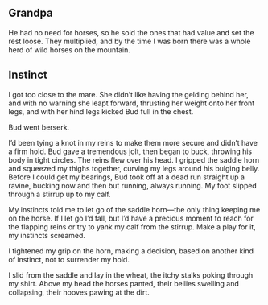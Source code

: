 ## Grandpa
He had no need for horses, so he sold the ones that had value and set the rest loose. They multiplied, and by the time I was born there was a whole herd of wild horses on the mountain.

## Instinct
 I got too close to the mare. She didn’t like having the gelding behind her, and with no warning she leapt forward, thrusting her weight onto her front legs, and with her hind legs kicked Bud full in the chest.

Bud went berserk.

I’d been tying a knot in my reins to make them more secure and didn’t have a firm hold. Bud gave a tremendous jolt, then began to buck, throwing his body in tight circles. The reins flew over his head. I gripped the saddle horn and squeezed my thighs together, curving my legs around his bulging belly. Before I could get my bearings, Bud took off at a dead run straight up a ravine, bucking now and then but running, always running. My foot slipped through a stirrup up to my calf.

My instincts told me to let go of the saddle horn—the only thing keeping me on the horse. If I let go I’d fall, but I’d have a precious moment to reach for the flapping reins or try to yank my calf from the stirrup. Make a play for it, my instincts screamed.

I tightened my grip on the horn, making a decision, based on another kind of instinct, not to surrender my hold.

 I slid from the saddle and lay in the wheat, the itchy stalks poking through my shirt. Above my head the horses panted, their bellies swelling and collapsing, their hooves pawing at the dirt.